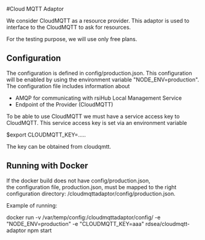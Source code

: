 #Cloud MQTT Adaptor

We consider CloudMQTT as a resource provider. This adaptor is used to interface to the CloudMQTT to ask for resources.

For the testing purpose, we will use only free plans.

## Configuration

The configuration is defined in config/production.json.
This configuration will be enabled by using the environment variable "NODE_ENV=production".  The configuration file includes information about

- AMQP for communicating with rsiHub Local Management Service
- Endpoint of the Provider (CloudMQTT)

To be able to use CloudMQTT we must have a service access key to CloudMQTT. This service access key is set via an environment variable

$export CLOUDMQTT_KEY=.....

The key can be obtained from cloudqmtt.

## Running with Docker

If the docker build does not have config/production.json,  
the configuration file, production.json, must be mapped to the right configuration directory: /cloudmqttadaptor/config/production.json.

Example of running:

 docker run -v /var/temp/config:/cloudmqttadaptor/config/ -e "NODE_ENV=production" -e "CLOUDMQTT_KEY=aaa" rdsea/cloudmqtt-adaptor npm start
